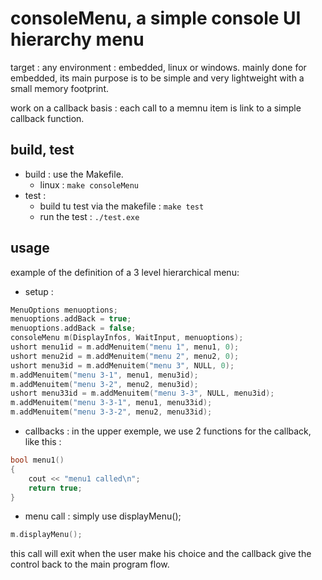 # consoleMenu, a simple console UI hierarchy menu

target : any environment : embedded, linux or windows.
mainly done for embedded, its main purpose is to be simple and very lightweight with a small memory footprint.

work on a callback basis : each call to a memnu item is link to a simple callback function.

## build, test

+ build : use the Makefile.
  + linux : `make consoleMenu`
+ test : 
  + build tu test via the makefile : `make test`
  + run the test : `./test.exe`


## usage

example of the definition of a 3 level hierarchical menu:
+ setup : 
```c
MenuOptions menuoptions;
menuoptions.addBack = true;
menuoptions.addBack = false;
consoleMenu m(DisplayInfos, WaitInput, menuoptions);
ushort menu1id = m.addMenuitem("menu 1", menu1, 0);
ushort menu2id = m.addMenuitem("menu 2", menu2, 0);
ushort menu3id = m.addMenuitem("menu 3", NULL, 0);
m.addMenuitem("menu 3-1", menu1, menu3id);
m.addMenuitem("menu 3-2", menu2, menu3id);
ushort menu33id = m.addMenuitem("menu 3-3", NULL, menu3id);
m.addMenuitem("menu 3-3-1", menu1, menu33id);
m.addMenuitem("menu 3-3-2", menu2, menu33id);
```
+ callbacks : in the upper exemple, we use 2 functions for the callback, like this :

```c
bool menu1()
{
    cout << "menu1 called\n";
    return true;
}
```

+ menu call : simply use displayMenu();

```c
m.displayMenu();
```
this call will exit when the user make his choice and the callback give the control back to the main program flow. 